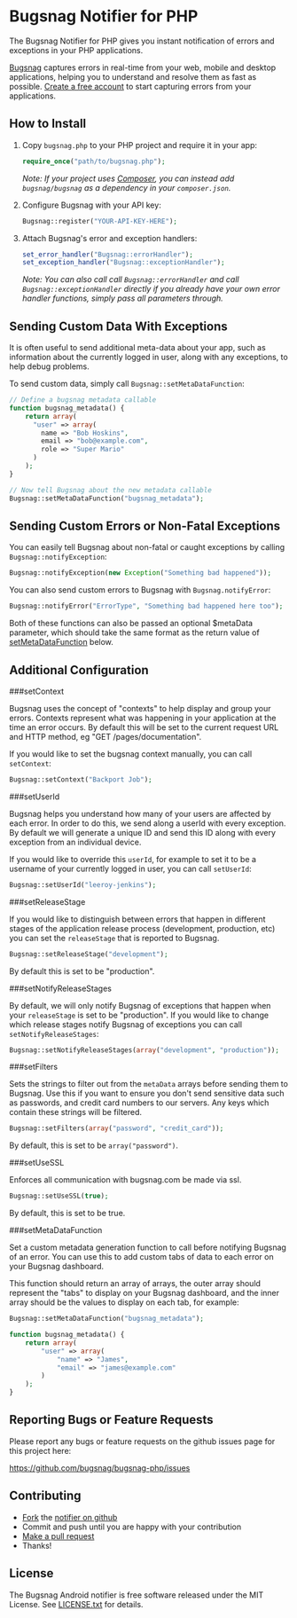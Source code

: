 Bugsnag Notifier for PHP
========================

The Bugsnag Notifier for PHP gives you instant notification of errors and
exceptions in your PHP applications.

[Bugsnag](https://bugsnag.com) captures errors in real-time from your web, 
mobile and desktop applications, helping you to understand and resolve them 
as fast as possible. [Create a free account](https://bugsnag.com) to start 
capturing errors from your applications.


How to Install
--------------

1.  Copy `bugsnag.php` to your PHP project and require it in your app:

    ```php
    require_once("path/to/bugsnag.php");
    ```

    *Note: If your project uses [Composer](http://getcomposer.org/), you can 
    instead add `bugsnag/bugsnag` as a dependency in your `composer.json`.*

2.  Configure Bugsnag with your API key:

    ```php
    Bugsnag::register("YOUR-API-KEY-HERE");
    ```

3.  Attach Bugsnag's error and exception handlers:

    ```php
    set_error_handler("Bugsnag::errorHandler");
    set_exception_handler("Bugsnag::exceptionHandler");
    ```

    *Note: You can also call call `Bugsnag::errorHandler` and call 
    `Bugsnag::exceptionHandler` directly if you already have your own error 
    handler functions, simply pass all parameters through.*


Sending Custom Data With Exceptions
-----------------------------------

It is often useful to send additional meta-data about your app, such as 
information about the currently logged in user, along with any
exceptions, to help debug problems. 

To send custom data, simply call `Bugsnag::setMetaDataFunction`:

```php
// Define a bugsnag metadata callable
function bugsnag_metadata() {
    return array(
      "user" => array(
        name => "Bob Hoskins",
        email => "bob@example.com",
        role => "Super Mario"
      )
    );
}

// Now tell Bugsnag about the new metadata callable
Bugsnag::setMetaDataFunction("bugsnag_metadata");
```


Sending Custom Errors or Non-Fatal Exceptions
---------------------------------------------

You can easily tell Bugsnag about non-fatal or caught exceptions by 
calling `Bugsnag::notifyException`:

```php
Bugsnag::notifyException(new Exception("Something bad happened"));
```

You can also send custom errors to Bugsnag with `Bugsnag.notifyError`:

```php
Bugsnag::notifyError("ErrorType", "Something bad happened here too");
```

Both of these functions can also be passed an optional $metaData parameter,
which should take the same format as the return value of
[setMetaDataFunction](#setmetadatafunction) below.


Additional Configuration
------------------------

###setContext

Bugsnag uses the concept of "contexts" to help display and group your
errors. Contexts represent what was happening in your application at the
time an error occurs. By default this will be set to the current request
URL and HTTP method, eg "GET /pages/documentation".

If you would like to set the bugsnag context manually, you can call 
`setContext`:

```php
Bugsnag::setContext("Backport Job");
```

###setUserId

Bugsnag helps you understand how many of your users are affected by each
error. In order to do this, we send along a userId with every exception. 
By default we will generate a unique ID and send this ID along with every 
exception from an individual device.
    
If you would like to override this `userId`, for example to set it to be a
username of your currently logged in user, you can call `setUserId`:

```php
Bugsnag::setUserId("leeroy-jenkins");
```

###setReleaseStage

If you would like to distinguish between errors that happen in different
stages of the application release process (development, production, etc)
you can set the `releaseStage` that is reported to Bugsnag.

```php
Bugsnag::setReleaseStage("development");
```
    
By default this is set to be "production".

###setNotifyReleaseStages

By default, we will only notify Bugsnag of exceptions that happen when 
your `releaseStage` is set to be "production". If you would like to 
change which release stages notify Bugsnag of exceptions you can
call `setNotifyReleaseStages`:
    
```php
Bugsnag::setNotifyReleaseStages(array("development", "production"));
```

###setFilters

Sets the strings to filter out from the `metaData` arrays before sending
them to Bugsnag. Use this if you want to ensure you don't send 
sensitive data such as passwords, and credit card numbers to our 
servers. Any keys which contain these strings will be filtered.

```php
Bugsnag::setFilters(array("password", "credit_card"));
```

By default, this is set to be `array("password")`.

###setUseSSL

Enforces all communication with bugsnag.com be made via ssl.

```php
Bugsnag::setUseSSL(true);
```

By default, this is set to be true.

###setMetaDataFunction

Set a custom metadata generation function to call before notifying
Bugsnag of an error. You can use this to add custom tabs of data
to each error on your Bugsnag dashboard.

This function should return an array of arrays, the outer array should 
represent the "tabs" to display on your Bugsnag dashboard, and the inner
array should be the values to display on each tab, for example:

```php
Bugsnag::setMetaDataFunction("bugsnag_metadata");

function bugsnag_metadata() {
    return array(
        "user" => array(
            "name" => "James",
            "email" => "james@example.com"
        )
    );
}
```


Reporting Bugs or Feature Requests
----------------------------------

Please report any bugs or feature requests on the github issues page for this
project here:

<https://github.com/bugsnag/bugsnag-php/issues>


Contributing
------------

-   [Fork](https://help.github.com/articles/fork-a-repo) the [notifier on github](https://github.com/bugsnag/bugsnag-php)
-   Commit and push until you are happy with your contribution
-   [Make a pull request](https://help.github.com/articles/using-pull-requests)
-   Thanks!


License
-------

The Bugsnag Android notifier is free software released under the MIT License. 
See [LICENSE.txt](https://github.com/bugsnag/bugsnag-php/blob/master/LICENSE.txt) for details.